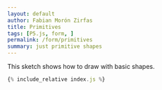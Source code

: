 ```yaml
---
layout: default
author: Fabian Morón Zirfas
title: Primitives
tags: [P5.js, form, ]
permalink: /form/primitives
summary: just primitive shapes
---
```


This sketch shows how to draw with basic shapes.

<!-- more -->

<div id="sketch"></div>

```js
{% include_relative index.js %}
```

<script type="text/javascript" src="{{site.baseurl}}/assets/js/p5.min.js"></script>
<script type="text/javascript" src="{{site.baseurl}}/{{ page.path | replace:'.md','.js' }}"></script>